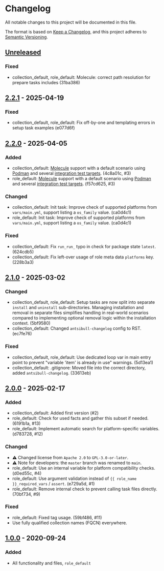 # Changelog

All notable changes to this project will be documented in this file.

The format is based on [Keep a Changelog](https://keepachangelog.com/en/1.0.0/),
and this project adheres to [Semantic Versioning](https://semver.org/spec/v2.0.0.html).


## [Unreleased]

### Fixed

- collection_default, role_default: Molecule: correct path resolution for prepare tasks includes (31ba386)



## [2.2.1] - 2025-04-19

### Fixed

- collection_default, role_default: Fix off-by-one and templating errors in setup task examples (e077d6f)


## [2.2.0] - 2025-04-05

### Added

- collection_default: [Molecule](https://ansible.readthedocs.io/projects/molecule/) support with a default scenario using [Podman](https://podman.io/docs/installation) and several [integration test targets](https://github.com/orgs/foundata/repositories?q=oci-*-itt). (4c8a01c, #3)
- role_default: [Molecule](https://ansible.readthedocs.io/projects/molecule/) support with a default scenario using [Podman](https://podman.io/docs/installation) and several [integration test targets](https://github.com/orgs/foundata/repositories?q=oci-*-itt). (f57cd625, #3)

### Changed

- collection_default: Init task: Improve check of supported platforms from `vars/main.yml`, support listing a `os_family` value. (ca0d4c1)
- role_default: Init task: Improve check of supported platforms from `vars/main.yml`, support listing a `os_family` value. (ca0d4c1)

### Fixed

- collection_default: Fix `run_run_` typo in check for package state `latest`. (624cdb5)
- collection_default: Fix left-over usage of role meta data `platforms` key. (228b3a3)


## [2.1.0] - 2025-03-02

### Changed

- collection_default, role_default: Setup tasks are now split into separate `install` and `uninstall` sub-directories. Managing installation and removal in separate files simplifies handling in real-world scenarios compared to implementing optional removal logic within the installation context. (5bf9580)
- collection_default: Changed `antsibull-changelog` config to RST. (ec7fe76)

### Fixed

- collection_default, role_default: Use dedicated loop var in main entry point to prevent "variable 'item' is already in use" warnings. (5d13ea1)
- collection_default: .gitignore: Moved file into the correct directory, added `antsibull-changelog`. (33613eb)


## [2.0.0] - 2025-02-17

### Added

- collection_default: Added first version (#2)
- role_default: Check for used facts and gather this subset if needed. (6191b1a, #13)
- role_default: Implement automatic search for platform-specific variables. (d783728, #12)

### Changed

- ⚠️ Changed license from `Apache 2.0` to `GPL-3.0-or-later`.
- ⚠️ Note for developers: the `master` branch was renamed to `main`.
- role_default: Use an internal variable for platform compatibility checks. (d0ed55c, #4)
- role_default: Use argument validation instead of `{{ role_name }}_required_vars` / `assert`. (e729a5d, #1)
- role_default: Remove internal check to prevent calling task files directly. (70bf734, #9)

### Fixed

- role_default: Fixed tag usage. (59bf486, #11)
- Use fully qualified collection names (FQCN) everywhere.


## [1.0.0] - 2020-09-24

### Added

- All functionality and files, `role_default`


[unreleased]: https://github.com/foundata/ansible-skeletons/compare/v2.2.1...HEAD
[2.2.1]: https://github.com/foundata/ansible-skeletons/releases/tag/v2.2.1
[2.2.0]: https://github.com/foundata/ansible-skeletons/releases/tag/v2.2.0
[2.1.0]: https://github.com/foundata/ansible-skeletons/releases/tag/v2.1.0
[2.0.0]: https://github.com/foundata/ansible-skeletons/releases/tag/v2.0.0
[1.0.0]: https://github.com/foundata/ansible-skeletons/releases/tag/v1.0.0
